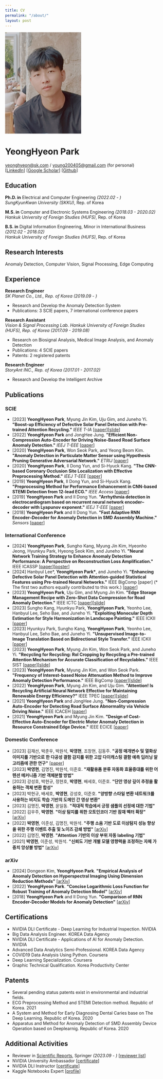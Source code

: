 ```yaml
---
title: CV
permalink: "/about/"
layout: post
---
```


<img src="https://github.com/YeongHyeon/YeongHyeon.github.io/blob/master/images/profile.jpeg?raw=true" width="250"><br/>   

# YeongHyeon Park
yeonghyeon@sk.com / young200405@gmail.com (for personal)<br/>
[<a href="https://www.linkedin.com/in/yeonghyeon-park-25aa97138/">LinkedIn</a>]
[<a href="https://scholar.google.com/citations?user=cZq6j0MAAAAJ&hl=en">Google Scholar</a>]
[<a href="https://github.com/YeongHyeon">Github</a>]

## Education

**Ph.D. in** Electrical and Computer Engineering _(2022.02 - )_ <br/>
*SungKyunKwan University (SKKU)*, Rep. of Korea

**M.S. in** Computer and Electronic Systems Engineering _(2018.03 - 2020.02)_ <br/>
*Hankuk University of Foreign Studies (HUFS)*, Rep. of Korea

**B.S. in** Digital Information Engineering, Minor in International Business _(2012.02 - 2018.02)_ <br/>
*Hankuk University of Foreign Studies (HUFS)*, Rep. of Korea


## Research Interests

Anomaly Detection, Computer Vision, Signal Processing, Edge Computing


## Experience
**Research Engineer** <br/>
*SK Planet Co., Ltd., Rep. of Korea* _(2019.09 - )_ <br/>
  - Research and Develop the Anomaly Detection System
  - Publications: 3 SCIE papers, 7 international conference papers

**Research Assistant** <br/>
*Vision & Signal Processing Lab. Hankuk University of Foreign Studies (HUFS), Rep. of Korea* _(2017.09 - 2019.08)_ <br/>
  - Research on Biosignal Analysis, Medical Image Analysis, and Anomaly Detection
  - Publications: 4 SCIE papers 
  - Patents: 2 registered patents

**Research Engineer** <br/>
*StoryAnt INC., Rep. of Korea* _(2017.01 - 2017.02)_ <br/> 
  - Research and Develop the Intelligent Archive


## Publications

### SCIE
* [2023] <strong>YeongHyeon Park</strong>, Myung Jin Kim, Uju Gim, and Juneho Yi. <strong>"Boost-up Efficiency of Defective Solar Panel Detection with Pre-trained Attention Recycling."</strong> *IEEE T-IA* [<a href="https://ieeexplore.ieee.org/document/10065567">paper</a>][<a href="https://github.com/YeongHyeon/Conference_History/raw/main/2023-IEEE-TIA.pdf">slide</a>]  
* [2022] <strong>YeongHyeon Park</strong> and JongHee Jung. <strong>"Efficient Non-Compression Auto-Encoder for Driving Noise-Based Road Surface Anomaly Detection."</strong> *IEEJ T-EEE* [<a href="https://doi.org/10.1002/tee.23672">paper</a>]  
* [2020] <strong>YeongHyeon Park</strong>, Won Seok Park, and Yeong Beom Kim. <strong>"Anomaly Detection in Particulate Matter Sensor using Hypothesis Pruning Generative Adversarial Network."</strong> *ETRIJ* [<a href="https://onlinelibrary.wiley.com/doi/full/10.4218/etrij.2020-0052">paper</a>]  
* [2020] <strong>YeongHyeon Park</strong>, Il Dong Yun, and Si-Hyuck Kang. <strong>"The CNN-based Coronary Occlusion Site Localization with Effective Preprocessing Method."</strong> *IEEJ T-EEE* [<a href="https://onlinelibrary.wiley.com/doi/abs/10.1002/tee.23225">paper</a>]  
* [2019] <strong>YeongHyeon Park</strong>, Il Dong Yun, and Si-Hyuck Kang. <strong>"Preprocessing Method for Performance Enhancement in CNN-based STEMI Detection from 12-lead ECG."</strong> *IEEE Access* [<a href="https://ieeexplore.ieee.org/abstract/document/8771175">paper</a>]  
* [2019] <strong>YeongHyeon Park</strong> and Il Dong Yun. <strong>"Arrhythmia detection in electrocardiogram based on recurrent neural network encoder–decoder with Lyapunov exponent."</strong> *IEEJ T-EEE* [<a href="https://onlinelibrary.wiley.com/doi/abs/10.1002/tee.22927">paper</a>]  
* [2018] <strong>YeongHyeon Park</strong> and Il Dong Yun. <strong>"Fast Adaptive RNN Encoder–Decoder for Anomaly Detection in SMD Assembly Machine."</strong> *Sensors* [<a href="https://www.mdpi.com/1424-8220/18/10/3573">paper</a>]  
  
### International Conference
* [2024] <strong>YeongHyeon Park</strong>, Sungho Kang, Myung Jin Kim, Hyeonho Jeong, Hyunkyu Park, Hyeong Seok Kim, and Juneho Yi. <strong>"Neural Network Training Strategy to Enhance Anomaly Detection Performance: A Perspective on Reconstruction Loss Amplification."</strong> IEEE ICASSP [<a href="https://ieeexplore.ieee.org/document/10446942">paper</a>][<a href="https://sigport.org/documents/neural-network-training-strategy-enhance-anomaly-detection-performance-perspective">poster</a>]
* [2024] Hanbyul Lee\*, <strong>YeongHyeon Park\*</strong>, and Juneho Yi. <strong>"Enhancing Defective Solar Panel Detection with Attention-guided Statistical Features using Pre-trained Neural Networks."</strong> IEEE BigComp [paper] (* The first two authors equally contributed to this work.) [<a href="https://ieeexplore.ieee.org/abstract/document/10488244">paper</a>]
* [2023] <strong>YeongHyeon Park</strong>, Uju Gim, and Myung Jin Kim. <strong>"Edge Storage Management Recipe with Zero-Shot Data Compression for Road Anomaly Detection."</strong> IEEE ICTC [<a href="https://ieeexplore.ieee.org/abstract/document/10393463/metrics">paper</a>][<a href="https://github.com/YeongHyeon/Conference_History/raw/main/2023-IEEE-ICTC.pdf">slide</a>]  
* [2023] Sungho Kang, Hyunkyu Park, <strong>YeongHyeon Park</strong>, Yeonho Lee, Hanbyul Lee, Seho Bae, and Juneho Yi. <strong>"Exploiting Monocular Depth Estimation for Style Harmonization in Landscape Painting."</strong> IEEE ICKII [<a href="https://ieeexplore.ieee.org/document/10332789">paper</a>]  
* [2023] Hyunkyu Park, Sungho Kang, <strong>YeongHyeon Park</strong>, Yeonho Lee, Hanbyul Lee, Seho Bae, and Juneho Yi. <strong>"Unsupervised Image-to-Image Translation Based on Bidirectional Style Transfer."</strong> IEEE ICKII [<a href="https://ieeexplore.ieee.org/document/10332712">paper</a>]  
* [2023] <strong>YeongHyeon Park</strong>, Myung Jin Kim, Won Seok Park, and Juneho Yi. <strong>"Recycling for Recycling: RoI Cropping by Recycling a Pre-trained Attention Mechanism for Accurate Classification of Recyclables."</strong> IEEE SIST [<a href="https://ieeexplore.ieee.org/document/10223525">paper</a>][<a href="https://github.com/YeongHyeon/Conference_History/raw/main/2023-IEEE-SIST.pdf">slide</a>]  
* [2023] <strong>YeongHyeon Park</strong>, Myung Jin Kim, and Won Seok Park. <strong>"Frequency of Interest-based Noise Attenuation Method to Improve Anomaly Detection Performance."</strong> IEEE BigComp [<a href="https://ieeexplore.ieee.org/document/10066697">paper</a>][<a href="https://github.com/YeongHyeon/Conference_History/raw/main/2023_IEEE_BigComp.pdf">slide</a>]  
* [2022] <strong>YeongHyeon Park</strong>, Myung Jin Kim, and Uju Gim. <strong>"Attention! Is Recycling Artificial Neural Network Effective for Maintaining Renewable Energy Efficiency?"</strong> IEEE TPEC [<a href="https://ieeexplore.ieee.org/document/9750784">paper</a>][<a href="https://github.com/YeongHyeon/Conference_History/raw/main/2022_IEEE_TPEC.pdf">slide</a>]  
* [2021] <strong>YeongHyeon Park</strong> and JongHee Jung. <strong>"Non-Compression Auto-Encoder for Detecting Road Surface Abnormality via Vehicle Driving Noise."</strong> IEEE ICACEH [<a href="https://ieeexplore.ieee.org/document/9768853">paper</a>]  
* [2021] <strong>YeongHyeon Park</strong> and Myung Jin Kim. <strong>"Design of Cost-Effective Auto-Encoder for Electric Motor Anomaly Detection in Resource Constrained Edge Device."</strong> IEEE ECICE [<a href="https://ieeexplore.ieee.org/document/9645739">paper</a>]  
  
### Domestic Conference
* [2023] 김재선, 박춘우, 박원석, <strong>박영현</strong>, 조창현, 김동주. <strong>"공정 매개변수 및 열화상 이미지를 기반으로 한 다공성 결함 감지를 위한 고압 다이캐스팅 결함 예측 딥러닝 알고리즘에 관한 연구"</strong> [<a href="https://www.dbpia.co.kr/Journal/articleDetail?nodeId=NODE11513747">paper</a>]    
* [2023] <strong>박영현</strong>, 김명진, 박원석, 이준호. <strong>"재활용품 분류 자동화 효율증대를 위한 어텐션 메커니즘 기반 객체분할 방법"</strong>  
* [2023] 강성호, 박현규, 정현호, <strong>박영현</strong>, 배세호, 이준호. <strong>"단안 영상 깊이 추정을 활용하는 객체 변환 합성"</strong>  
* [2023] 박현규, 배세호, <strong>박영현</strong>, 강성호, 이준호. <strong>"양방향 스타일 변환 네트워크를 사용하는 비지도 학습 기반의 도메인 간 영상 변환"</strong>  
* [2023] 김명진, <strong>박영현</strong>, 윤일동. <strong>"적대적 학습에서 긍정 샘플의 선정에 대한 기법"</strong>  
* [2022] 김우주, <strong>박영현</strong>. <strong>"이상 탐지를 위한 오토인코더 기반 잠재 벡터 확장"</strong> [<a href="https://arxiv.org/abs/2201.01416">arXiv</a>]  
* [2022] <strong>박영현</strong>, 이준성, 김명진, 박원석. <strong>"주행 소음 기반 도로 이상탐지 성능 향상을 위한 주행 이벤트 추출 및 노이즈 감쇄 방법"</strong> [<a href="https://arxiv.org/abs/2112.07214">arXiv</a>]  
* [2022] 김명진, <strong>박영현</strong>. <strong>"Attention 기반의 이상 부위 자동 labeling 기법"</strong>  
* [2021] <strong>박영현</strong>, 이준성, 박원석. <strong>"신뢰도 기반 개별 모델 영향력을 조정하는 자체 가중치 앙상블 방법"</strong> [<a href="https://arxiv.org/abs/2104.04120">arXiv</a>]  

### arXiv
* [2024] Dongeon Kim, <strong>YeongHyeon Park</strong>. <strong>"Empirical Analysis of Anomaly Detection on Hyperspectral Imaging Using Dimension Reduction Methods"</strong> [<a href="https://arxiv.org/abs/2401.04437">arXiv</a>]
* [2022] <strong>YeongHyeon Park</strong>. <strong>"Concise Logarithmic Loss Function for Robust Training of Anomaly Detection Model"</strong> [<a href="https://arxiv.org/abs/2201.05748">arXiv</a>]  
* [2018] <strong>YeongHyeon Park</strong> and Il Dong Yun. <strong>"Comparison of RNN Encoder-Decoder Models for Anomaly Detection"</strong> [<a href="https://arxiv.org/abs/1807.06576">arXiv</a>]  


## Certifications
* NVIDIA DLI Certificate - Deep Learning for Industrial Inspection. NVIDIA
* Big Data Analysis Engineer. KOREA Data Agency
* NVIDIA DLI Certificate - Applications of AI for Anomaly Detection. NVIDIA
* Advanced Data Analytics Semi-Professional. KOREA Data Agency
* COVID19 Data Analysis Using Python. Coursera
* Deep Learning Specialization. Coursera
* Graphic Technical Qualification. Korea Productivity Center


## Patents
* Several pending status patents exist in environmental and industrial fields.
* ECG Preprocessing Method and STEMI Detection method. Republic of Korea. 2021
* A System and Method for Early Diagnosing Dental Caries base on The Deep Learning. Republic of Korea. 2020
* Apparatus and Method for Anomaly Detection of SMD Assembly Device Operation based on Deeplearnig. Republic of Korea. 2020


## Additional Activities
* Reviewer in <a href="https://www.nature.com/srep/">Scientific Reports</a>, Springer _(2023.09 - )_ [<a href="https://www.nature.com/srep/highlights/our-reviewers">reviewer list</a>]  
* NVIDIA University Ambassador [<a href="https://learn.nvidia.com/certificates?id=1403c0a68647461485704f0b0041cf86">certificate</a>]  
* NVIDIA DLI Instructor [<a href="https://learn.nvidia.com/certificates?id=96017e53395a4dacb32dfe69be7d2530">certificate</a>]  
* Kaggle Notebooks Expert [<a href="https://www.kaggle.com/yeonghyeon">profile</a>]  

